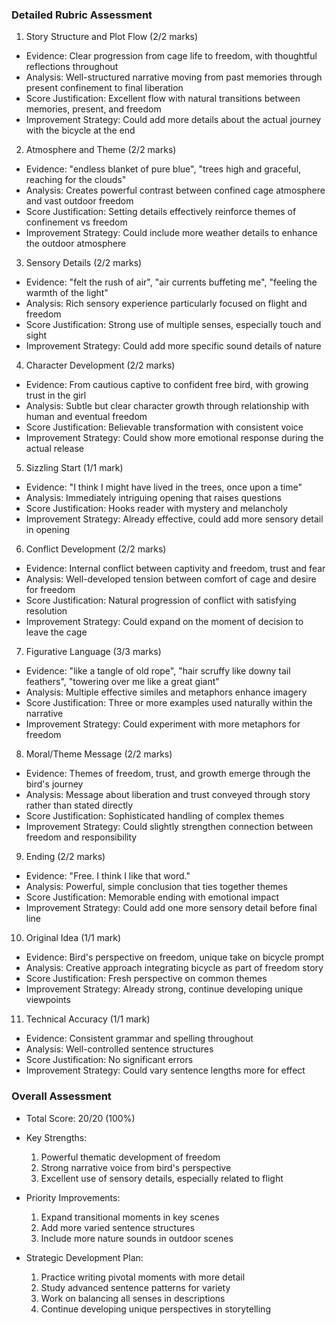 ### Detailed Rubric Assessment

1. Story Structure and Plot Flow (2/2 marks)

- Evidence: Clear progression from cage life to freedom, with thoughtful reflections throughout
- Analysis: Well-structured narrative moving from past memories through present confinement to final liberation
- Score Justification: Excellent flow with natural transitions between memories, present, and freedom
- Improvement Strategy: Could add more details about the actual journey with the bicycle at the end

2. Atmosphere and Theme (2/2 marks)

- Evidence: "endless blanket of pure blue", "trees high and graceful, reaching for the clouds"
- Analysis: Creates powerful contrast between confined cage atmosphere and vast outdoor freedom
- Score Justification: Setting details effectively reinforce themes of confinement vs freedom
- Improvement Strategy: Could include more weather details to enhance the outdoor atmosphere

3. Sensory Details (2/2 marks)

- Evidence: "felt the rush of air", "air currents buffeting me", "feeling the warmth of the light"
- Analysis: Rich sensory experience particularly focused on flight and freedom
- Score Justification: Strong use of multiple senses, especially touch and sight
- Improvement Strategy: Could add more specific sound details of nature

4. Character Development (2/2 marks)

- Evidence: From cautious captive to confident free bird, with growing trust in the girl
- Analysis: Subtle but clear character growth through relationship with human and eventual freedom
- Score Justification: Believable transformation with consistent voice
- Improvement Strategy: Could show more emotional response during the actual release

5. Sizzling Start (1/1 mark)

- Evidence: "I think I might have lived in the trees, once upon a time"
- Analysis: Immediately intriguing opening that raises questions
- Score Justification: Hooks reader with mystery and melancholy
- Improvement Strategy: Already effective, could add more sensory detail in opening

6. Conflict Development (2/2 marks)

- Evidence: Internal conflict between captivity and freedom, trust and fear
- Analysis: Well-developed tension between comfort of cage and desire for freedom
- Score Justification: Natural progression of conflict with satisfying resolution
- Improvement Strategy: Could expand on the moment of decision to leave the cage

7. Figurative Language (3/3 marks)

- Evidence: "like a tangle of old rope", "hair scruffy like downy tail feathers", "towering over me like a great giant"
- Analysis: Multiple effective similes and metaphors enhance imagery
- Score Justification: Three or more examples used naturally within the narrative
- Improvement Strategy: Could experiment with more metaphors for freedom

8. Moral/Theme Message (2/2 marks)

- Evidence: Themes of freedom, trust, and growth emerge through the bird's journey
- Analysis: Message about liberation and trust conveyed through story rather than stated directly
- Score Justification: Sophisticated handling of complex themes
- Improvement Strategy: Could slightly strengthen connection between freedom and responsibility

9. Ending (2/2 marks)

- Evidence: "Free. I think I like that word."
- Analysis: Powerful, simple conclusion that ties together themes
- Score Justification: Memorable ending with emotional impact
- Improvement Strategy: Could add one more sensory detail before final line

10. Original Idea (1/1 mark)

- Evidence: Bird's perspective on freedom, unique take on bicycle prompt
- Analysis: Creative approach integrating bicycle as part of freedom story
- Score Justification: Fresh perspective on common themes
- Improvement Strategy: Already strong, continue developing unique viewpoints

11. Technical Accuracy (1/1 mark)

- Evidence: Consistent grammar and spelling throughout
- Analysis: Well-controlled sentence structures
- Score Justification: No significant errors
- Improvement Strategy: Could vary sentence lengths more for effect

### Overall Assessment

- Total Score: 20/20 (100%)
- Key Strengths:

  1. Powerful thematic development of freedom
  2. Strong narrative voice from bird's perspective
  3. Excellent use of sensory details, especially related to flight

- Priority Improvements:

  1. Expand transitional moments in key scenes
  2. Add more varied sentence structures
  3. Include more nature sounds in outdoor scenes

- Strategic Development Plan:
  1. Practice writing pivotal moments with more detail
  2. Study advanced sentence patterns for variety
  3. Work on balancing all senses in descriptions
  4. Continue developing unique perspectives in storytelling
